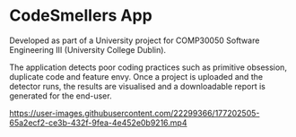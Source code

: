 # CodeSmellers App 

Developed as part of a University project for COMP30050 Software Engineering III (University College Dublin).

The application detects poor coding practices such as primitive obsession, duplicate code and feature envy. Once a project is uploaded and the detector runs, the results are visualised and a downloadable report is generated for the end-user. 

https://user-images.githubusercontent.com/22299366/177202505-65a2ecf2-ce3b-432f-9fea-4e452e0b9216.mp4

